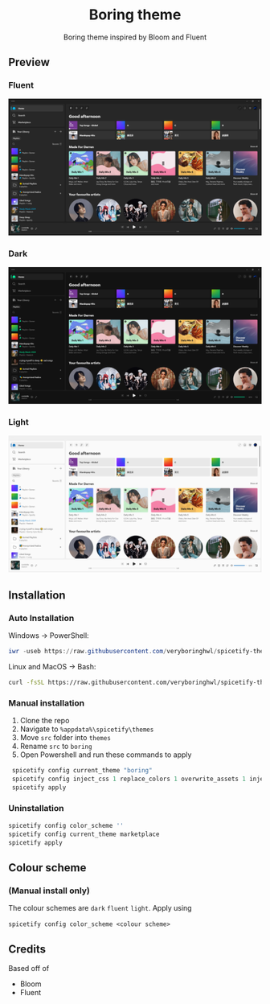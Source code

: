 <div align = "center">
<h1>Boring theme</h1>
<p>Boring theme inspired by Bloom and Fluent</p>
</div>

## Preview

### Fluent

![(image)](assets/fluent.png)

### Dark

![(image)](assets/dark.png)

### Light

![(image)](assets/light.png)
## Installation

### Auto Installation
Windows → PowerShell:

```powershell
iwr -useb https://raw.githubusercontent.com/veryboringhwl/spicetify-theme/main/install.ps1 | iex
```

Linux and MacOS → Bash:
```bash
curl -fsSL https://raw.githubusercontent.com/veryboringhwl/spicetify-theme/main/install.sh | sh
```
### Manual installation
1. Clone the repo
2. Navigate to ```%appdata%\spicetify\themes```
3. Move `src` folder into `themes`
4. Rename `src` to `boring`
4. Open Powershell and run these commands to apply

```powershell
 spicetify config current_theme "boring"
 spicetify config inject_css 1 replace_colors 1 overwrite_assets 1 inject_theme_js 1
 spicetify apply
```

### Uninstallation

```powershell
spicetify config color_scheme ''
spicetify config current_theme marketplace
spicetify apply
```

## Colour scheme
### (Manual install only)
The colour schemes are `dark` `fluent` `light`. Apply using 

```spicetify config color_scheme <colour scheme>```

## Credits
Based off of
- Bloom
- Fluent
